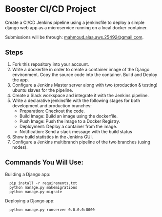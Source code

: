 # Booster CI/CD Project

Create a CI/CD Jenkins pipeline using a jenkinsfile to deploy a simple django web app as a microservice running on a local docker container.

Submissions will be through: mahmoud.alaa.aws.25492@gmail.com.

## Steps

1. Fork this repository into your account.
2. Write a dockerfile in order to create a container image of the Django environment. Copy the source code into the container. Build and Deploy the app.
3. Configure a Jenkins Master server along with two (production & testing) ubuntu slaves for the pipeline.
4. Create a Slack workspace and integrate it with the Jenkins pipeline.
5. Write a declarative jenkinsfile with the following stages for both development and production branches:
    * Preparation: Checkout the code.
    * Build Image: Build an image using the dockerfile.
    * Push Image: Push the image to a Docker Registry.
    * Deployment: Deploy a container from the image.
    * Notification: Send a slack message with the build status
6. Show build statistics in the Jenkins GUI.
7. Configure a Jenkins multibranch pipeline of the two branches (using nodes).

## Commands You Will Use:

  Building a Django app:

      pip install -r requirements.txt
      python manage.py makemigrations
      python manage.py migrate

  Deploying a Django app:

      python manage.py runserver 0.0.0.0:8000
